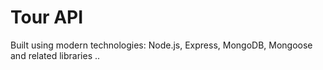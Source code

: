 # Tour API

Built using modern technologies: Node.js, Express, MongoDB, Mongoose and related libraries ..
